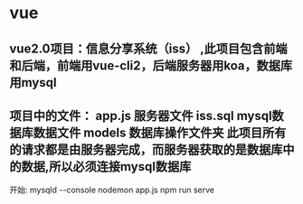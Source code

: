 # vue
vue2.0项目：信息分享系统（iss） ,此项目包含前端和后端，前端用vue-cli2，后端服务器用koa，数据库用mysql
------------------------
项目中的文件：
app.js    服务器文件
iss.sql   mysql数据库数据文件
models    数据库操作文件夹 
此项目所有的请求都是由服务器完成，而服务器获取的是数据库中的数据,所以必须连接mysql数据库
------------------------
开始:
mysqld --console
nodemon app.js
npm run serve
